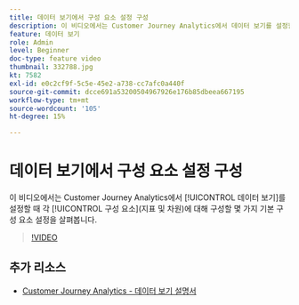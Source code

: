 ```yaml
---
title: 데이터 보기에서 구성 요소 설정 구성
description: 이 비디오에서는 Customer Journey Analytics에서 데이터 보기를 설정할 때 각 구성 요소(지표 및 차원)에 대해 구성할 몇 가지 기본 구성 요소 설정을 살펴봅니다.
feature: 데이터 보기
role: Admin
level: Beginner
doc-type: feature video
thumbnail: 332788.jpg
kt: 7582
exl-id: e0c2cf9f-5c5e-45e2-a738-cc7afc0a440f
source-git-commit: dcce691a53200504967926e176b85dbeea667195
workflow-type: tm+mt
source-wordcount: '105'
ht-degree: 15%

---
```


# 데이터 보기에서 구성 요소 설정 구성

이 비디오에서는 Customer Journey Analytics에서 [!UICONTROL 데이터 보기]를 설정할 때 각 [!UICONTROL 구성 요소](지표 및 차원)에 대해 구성할 몇 가지 기본 구성 요소 설정을 살펴봅니다.

>[!VIDEO](https://video.tv.adobe.com/v/332788/?quality=12&learn=on)

## 추가 리소스

* [Customer Journey Analytics - 데이터 보기 설명서](https://experienceleague.adobe.com/docs/analytics-platform/using/cja-dataviews/create-dataview.html)

